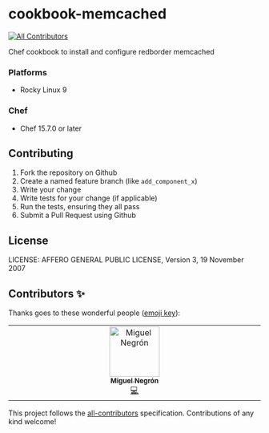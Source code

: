# cookbook-memcached
<!-- ALL-CONTRIBUTORS-BADGE:START - Do not remove or modify this section -->
[![All Contributors](https://img.shields.io/badge/all_contributors-1-orange.svg?style=flat-square)](#contributors-)
<!-- ALL-CONTRIBUTORS-BADGE:END -->

Chef cookbook to install and configure redborder memcached

### Platforms

- Rocky Linux 9

### Chef

- Chef 15.7.0  or later

## Contributing

1. Fork the repository on Github
2. Create a named feature branch (like `add_component_x`)
3. Write your change
4. Write tests for your change (if applicable)
5. Run the tests, ensuring they all pass
6. Submit a Pull Request using Github

## License

LICENSE: AFFERO GENERAL PUBLIC LICENSE, Version 3, 19 November 2007

## Contributors ✨

Thanks goes to these wonderful people ([emoji key](https://allcontributors.org/docs/en/emoji-key)):

<!-- ALL-CONTRIBUTORS-LIST:START - Do not remove or modify this section -->
<!-- prettier-ignore-start -->
<!-- markdownlint-disable -->
<table>
  <tbody>
    <tr>
      <td align="center" valign="top" width="14.28%"><a href="https://github.com/manegron"><img src="https://avatars.githubusercontent.com/u/45871721?v=4?s=100" width="100px;" alt="Miguel Negrón"/><br /><sub><b>Miguel Negrón</b></sub></a><br /><a href="https://github.com/redBorder/cookbook-memcached/commits?author=manegron" title="Code">💻</a></td>
    </tr>
  </tbody>
</table>

<!-- markdownlint-restore -->
<!-- prettier-ignore-end -->

<!-- ALL-CONTRIBUTORS-LIST:END -->

This project follows the [all-contributors](https://github.com/all-contributors/all-contributors) specification. Contributions of any kind welcome!